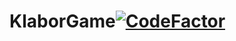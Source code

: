 # KlaborGame[![CodeFactor](https://www.codefactor.io/repository/github/dmitrygaydabura/klaborgame/badge)](https://www.codefactor.io/repository/github/dmitrygaydabura/klaborgame)
